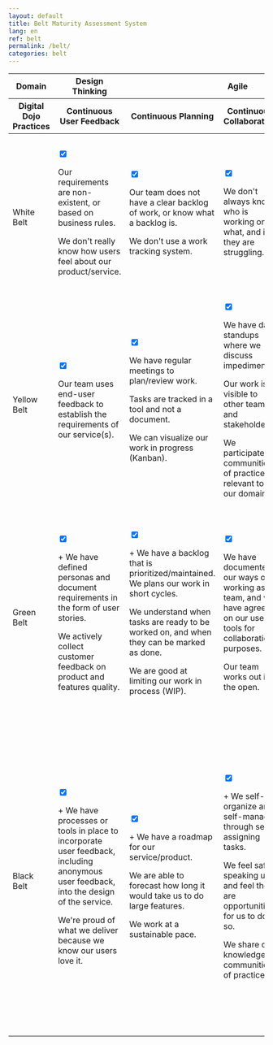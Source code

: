 ```yaml
---
layout: default
title: Belt Maturity Assessment System
lang: en
ref: belt
permalink: /belt/
categories: belt
---
```



<div>

<table class="belts">
    <tr>
        <th>Domain</th>
        <th>Design Thinking</th>
        <th colspan="3">Agile</th>
        <th colspan="5">DevOps</th>
    </tr>
    <tr>
        <th>Digital Dojo Practices</th>
        <th>Continuous User Feedback</th>
        <th>Continuous Planning</th>
        <th>Continuous Collaboration</th>
        <th>Continuous Improvement</th>
        <th>Continuous Integration</th>
        <th>Continuous Delivery</th>
        <th>Continuous Operations</th>
        <th>Continuous Quality</th>
        <th>Continuous Security</th>
    </tr>
<tbody>
<tr>
<td>White Belt</td>
<td class='has-details'>
    <label class="container">
        <input type="checkbox" checked="unchecked">
        <span class="checkmark"></span>
    </label>
    <span class="details">
    <p>Our requirements are non-existent, or based on business rules.</p>
    <p>We don't really know how users feel about our product/service.</p>
    </span>
</td>
<td class='has-details'>
    <label class="container">
  <input type="checkbox" checked="unchecked">
  <span class="checkmark"></span>
</label>
    <span class="details">
    <p>Our team does not have a  clear backlog of work, or know what a backlog is.</p>
    <p>We don't use a work tracking system. </p>
    </span>
</td>
<td class='has-details'>
    <label class="container">
  <input type="checkbox" checked="unchecked">
  <span class="checkmark"></span>
</label>
    <span class="details">
    <p>We don't always know who is working on what, and if they are struggling.</p>
    </span>
</td>
<td class='has-details'>
    <label class="container">
  <input type="checkbox" checked="unchecked">
  <span class="checkmark"></span>
</label>
    <span class="details">
    <p>Our team doesn't have a mechanism to discuss pain points and suggest ways to improve how we work.</p>
    </span>
</td>
<td class='has-details'>
    <label class="container">
  <input type="checkbox" checked="unchecked">
  <span class="checkmark"></span>
</label>
    <span class="details">
    <p>Our code base is in source control. </p>
    </span>
</td>
<td class='has-details'>
    <label class="container">
  <input type="checkbox" checked="unchecked">
  <span class="checkmark"></span>
</label>
    <span class="details">
    <p>Only designated team members perform the release. It is risky, painful, has lots of manual steps and takes a long time.</p>
    </span>
</td>
<td class='has-details'>
    <label class="container">
  <input type="checkbox" checked="unchecked">
  <span class="checkmark"></span>
</label>
    <span class="details">
    <p>We have very limited access to production logs and metrics.</p>
    <p>Creating new environments is a manual effort. </p>
    </span>
</td>
<td class='has-details'>
    <label class="container">
  <input type="checkbox" checked="unchecked">
  <span class="checkmark"></span>
</label>
    <span class="details">
    <p>We are not proud, or confident in the quality of our code.</p>
    <p>We rarely conduct code reviews.</p>
    <p>Most of our tests are manual.</p>
    </span>
</td>
<td class='has-details'>
    <label class="container">
  <input type="checkbox" checked="unchecked">
  <span class="checkmark"></span>
</label>
    <span class="details">
    <p>We put very little emphasis on security testing.</p>
    </span>
</td>
</tr>

  <tr>
    <td>Yellow Belt</td>
    <td class='has-details'>
      <label class="container">
  <input type="checkbox" checked="unchecked">
  <span class="checkmark"></span>
</label>
      <span class="details">
      <p>Our team uses end-user feedback to establish the requirements of our service(s).</p>
      </span>
    </td>
    <td class='has-details'>
      <label class="container">
  <input type="checkbox" checked="unchecked">
  <span class="checkmark"></span>
</label>
      <span class="details">
      <p>We have regular meetings to plan/review work.</p>
      <p>Tasks are tracked in a tool and not a document.</p>
      <p>We can visualize our work in progress (Kanban).</p>
      </span>
    </td>
    <td class='has-details'>
      <label class="container">
  <input type="checkbox" checked="unchecked">
  <span class="checkmark"></span>
</label>
      <span class="details">
      <p>We have daily standups where we discuss impediments.</p>
      <p>Our work is visible to other teams and stakeholders.</p>
      <p>We participate in communities of practice relevant to our domain.</p>
      </span>
    </td>
    <td class='has-details'>
      <label class="container">
  <input type="checkbox" checked="unchecked">
  <span class="checkmark"></span>
</label>
      <span class="details">
      <p>Our team meets on regular basis (retrospectives) to discuss how we work.</p>
      </span>
    </td>
    <td class='has-details'>
      <label class="container">
  <input type="checkbox" checked="unchecked">
  <span class="checkmark"></span>
</label>
      <span class="details">
      <p>+ Code commits result in an automated build of the software. </p>
      <p>We have a version control strategy that works well for us.</p>
      </span>
    </td>
    <td class='has-details'>
      <label class="container">
  <input type="checkbox" checked="unchecked">
  <span class="checkmark"></span>
</label>
      <span class="details">
      <p>Builds / deployments  triggered manually or scheduled. </p>
      <p>We release new features to users less 2-5 times a year. </p>
      <p>Releases to production are complex and require manual intervention.</p>
      </span>
    </td>
    <td class='has-details'>
      <label class="container">
  <input type="checkbox" checked="unchecked">
  <span class="checkmark"></span>
</label>
      <span class="details">
      <p>Procedures are in place to inform us of incidents.</p>
      <p>We have access to log files in production.</p>
      </span>
    </td>
    <td class='has-details'>
      <label class="container">
  <input type="checkbox" checked="unchecked">
  <span class="checkmark"></span>
</label>
      <span class="details">
      <p>We have a way to measure test coverage.</p>
      <p>We engage with IT Security and Accessibility experts to review our code/product prior to each release.</p>
      <p>Some tests are automated</p>
      </span>
    </td>
    <td class='has-details'>
      <label class="container">
  <input type="checkbox" checked="unchecked">
  <span class="checkmark"></span>
</label>
      <span class="details">
      <p>We engage with IT Security to review our code/product prior to each release, code and environments reside in a secure store.</p>
      </span>
    </td>
  </tr>
  

<tr>
<td>Green Belt</td>
<td class='has-details'>
    <label class="container">
  <input type="checkbox" checked="unchecked">
  <span class="checkmark"></span>
</label>
    <span class="details">
    <p>+ We have defined personas and document requirements in the form of user stories. </p>
    <p>We actively collect customer feedback on product and features quality. </p>
    </span>
</td>
<td class='has-details'>
    <label class="container">
  <input type="checkbox" checked="unchecked">
  <span class="checkmark"></span>
</label>
    <span class="details">
    <p>+ We have a backlog that is prioritized/maintained.  We plans our work in short cycles. </p>
    <p>We understand when tasks are ready to be worked on, and when they can be marked as done.</p>
    <p>We are good at limiting our work in process (WIP).</p>
    </span>
</td>
<td class='has-details'>
    <label class="container">
  <input type="checkbox" checked="unchecked">
  <span class="checkmark"></span>
</label>
    <span class="details">
    <p>We have documented our ways of working as a team, and we have agreed on our use of tools for collaboration purposes.</p>
    <p>Our team works out in the open.</p>
    </span>
</td>
<td class='has-details'>
    <label class="container">
  <input type="checkbox" checked="unchecked">
  <span class="checkmark"></span>
</label>
    <span class="details">
    <p>+ Action items coming from our retrospectives make their way into our backlog. </p>
    <p>We run regular team health checks </p>
    </span>
</td>
<td class='has-details'>
    <label class="container">
  <input type="checkbox" checked="unchecked">
  <span class="checkmark"></span>
</label>
    <span class="details">
    <p>+ Code commits result in a series of automated tests being run.</p>
    <p>tAll commits are tied to tasks. </p>
    </span>
</td>
<td class='has-details'>
    <label class="container">
  <input type="checkbox" checked="unchecked">
  <span class="checkmark"></span>
</label>
    <span class="details">
    <p>Builds / deployments are triggered automatically, automated testing part of the pipeline.</p>
    <p>Our features are sliced in a way that lend themselves to frequent production releases. </p>
    </span>
</td>
<td class='has-details'>
    <label class="container">
  <input type="checkbox" checked="unchecked">
  <span class="checkmark"></span>
</label>
    <span class="details">
    <p>+ We can quickly spin up new instances. </p>
    <p>We have dynamic dashboards to visualize server status. </p>
    </span>
</td>
<td class='has-details'>
    <label class="container">
  <input type="checkbox" checked="unchecked">
  <span class="checkmark"></span>
</label>
    <span class="details">
    <p>Testers work alongside developers throughout the software development and delivery process.</p>
    <p>Manual test activities are performed continuously throughout the delivery process.</p>
    <p>We maintain test data. </p>
    </span>
</td>
<td class='has-details'>
    <label class="container">
  <input type="checkbox" checked="unchecked">
  <span class="checkmark"></span>
</label>
    <span class="details">
    <p>Security requirements are included in the automated testing process.</p>
    <p>We run some tests in production to ensure there are no security risks.</p>
    </span>
</td>
</tr>

<tr>
<td>Black Belt</td>
<td class='has-details'>
    <label class="container">
  <input type="checkbox" checked="unchecked">
  <span class="checkmark"></span>
</label>
    <span class="details">
    <p>+ We have processes or tools in place to incorporate user feedback, including anonymous user feedback, into the design of the service.</p>
    <p>We're proud of what we deliver because we know our users love it.</p>
    </span>
</td>
<td class='has-details'>
    <label class="container">
  <input type="checkbox" checked="unchecked">
  <span class="checkmark"></span>
</label>
    <span class="details">
    <p>+ We have a roadmap for our service/product.</p>
    <p>We are able to forecast how long it would take us to do large features. </p>
    <p>We work at a sustainable pace. </p>
    </span>
</td>
<td class='has-details'>
    <label class="container">
  <input type="checkbox" checked="unchecked">
  <span class="checkmark"></span>
</label>
    <span class="details">
    <p>+ We self-organize and self-manage through self-assigning tasks.</p>
    <p>We feel safe speaking up, and feel there are opportunities for us to do so.</p>
    <p>We share our knowledge in communities of practices</p>
    </span>
</td>
<td class='has-details'>
    <label class="container">
  <input type="checkbox" checked="unchecked">
  <span class="checkmark"></span>
</label>
    <span class="details">
    <p>+ Our retrospectives are useful, our team participates well, and they lead to positive change. </p>
    <p>Our team relentlessly inspects, adapts and automates our processes to deliver value to users faster. </p>
    </span>
</td>
<td class='has-details'>
    <label class="container">
  <input type="checkbox" checked="unchecked">
  <span class="checkmark"></span>
</label>
    <span class="details">
    <p>+ Our software is in a deployable state throughout its lifecycle.</p>
    <p>Dependencies are stable and rarely break teams’ code.</p>
    </span>
</td>
<td class='has-details'>
    <label class="container">
  <input type="checkbox" checked="unchecked">
  <span class="checkmark"></span>
</label>
    <span class="details">
    <p>+ Anyone can deploy our product to production, or to end users, at any time, on demand.</p>
    <p>Releasing is simple, safe, painless and mostly automated.  </p>
    </span>
</td>
<td class='has-details'>
    <label class="container">
  <input type="checkbox" checked="unchecked">
  <span class="checkmark"></span>
</label>
    <span class="details">
    <p>+ We can monitor and dynamically increase or decrease cloud/server resources available for the service or product that we support based on demand.</p>
    <p>There are automated processes in place to quickly respond to incidents.</p>
    </span>
</td>
<td class='has-details'>
    <label class="container">
  <input type="checkbox" checked="unchecked">
  <span class="checkmark"></span>
</label>
    <span class="details">
    <p>Our pipeline includes code reviews and multiple layers of testing. We have dashboards that show  code coverage and pass/fail information.</p>
    <p>When the automated tests pass, we are confident the software is releasable.</p>
    <p>We continuously review our test suite to better find defects.</p>
    </span>
</td>
<td class='has-details'>
    <label class="container">
  <input type="checkbox" checked="unchecked">
  <span class="checkmark"></span>
</label>
    <span class="details">
    <p>+Security reviews do not slow down the development cycle.</p>
    <p>Code is scanned for security issues.  </p>
    <p>There are automated processes in place to quickly respond to security or privacy breaches.</p>
    </span>
</td>
</tr>
</tbody>
</table>
</div>